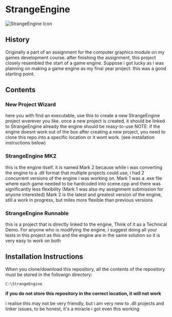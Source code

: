 # StrangeEngine
![StrangeEngine Icon](https://github.com/arcturus125/StrangeEngine/blob/main/Media/icon.png)

## History
Originally a part of an assignment for the computer graphics module on my games development course.
after finishing the assignment, this project closely resembled the start of a game engine. 
Suppose i got lucky as i was planning on making a game engine as my final year project.
this was a good starting point.

## Contents

### New Project Wizard
here you with find an executable, use this to create a new StrangeEngine project wverever you like. 
once a new project is created, it should be linked to StrangeEngine already the engine should be reasy-to-use
NOTE: if the engine doesnt work out of the box after creating a new project, you need to clone this repo into a specific location or it wont work. (see installation instructions below)

### StrangeEngine MK2
this is the engine itself. 
it is named Mark 2 because while i was converting the engine to a .dll format that multiple projects could use, i had 2 concurrent versions of the engine i was working on.
Mark 1 was a .exe file where each game needed to be hardcoded into scene.cpp and there was significantly less flexibility (Mark 1 was also my assignment submission for anyone interested)
Mark 2 is the latest and greatest version of the engine, still a work in progress, but miles more flexible than previous versions

### StrangeEngine Runnable
this is a project that is directly linked to the engine, Think of it as a Technical Demo.
For anyone who is modifying the engine, i suggest doing all your tests in this project as this and the engine are in the same solution so it is very easy to work on both

## Installation Instructions
When you clone/download this repository, all  the contents of the repository must be stored in the followign directory:

    C:\StrangeEngine
    
 **if you do not store this repository in the correct location, it will not work**
 
 i realise this may not be very friendly, but i am very new to .dll projects and linker issues, to be honest, it's a miracle i got even this working
